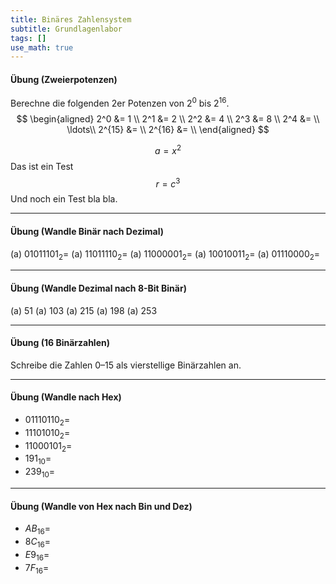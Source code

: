 ```yaml
---
title: Binäres Zahlensystem
subtitle: Grundlagenlabor
tags: []
use_math: true
---
```


#### Übung (Zweierpotenzen) 

Berechne die folgenden 2er Potenzen von $2^0$ bis $2^{16}$.
$$
\begin{aligned}
    2^0 &= 1 \\        
    2^1 &= 2 \\
    2^2 &= 4 \\
    2^3 &= 8 \\
    2^4 &=  \\
		\ldots\\
    2^{15} &=  \\
    2^{16} &=  \\
\end{aligned}
$$


$$
a=x^2
$$
Das ist ein Test
$$
r=c^3
$$
Und noch ein Test bla bla.

---

#### Übung (Wandle Binär nach Dezimal)

(a) $01011101_{2}=$
(a) $11011110_{2}=$
(a) $11000001_{2}=$
(a) $10010011_{2}=$
(a) $01110000_{2}=$

---

#### Übung (Wandle Dezimal nach 8-Bit Binär)

(a) 51
(a) 103
(a) 215
(a) 198
(a) 253

---

#### Übung (16 Binärzahlen)

Schreibe die Zahlen 0–15 als vierstellige Binärzahlen an.

---

#### Übung (Wandle nach Hex)

- $01110110_2=$
- $11101010_2=$
- $11000101_2=$
- $191_{10}=$
- $239_{10}=$

---

#### Übung (Wandle von Hex nach Bin und Dez)

- $AB_{16}=$
- $8C_{16}=$
- $E9_{16}=$
- $7F_{16}=$



